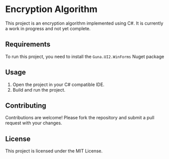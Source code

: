 # Encryption Algorithm

This project is an encryption algorithm implemented using C#. It is currently a work in progress and not yet complete. 

## Requirements

To run this project, you need to install the `Guna.UI2.WinForms` Nuget package

## Usage

1. Open the project in your C# compatible IDE.
2. Build and run the project.

## Contributing

Contributions are welcome! Please fork the repository and submit a pull request with your changes.

## License

This project is licensed under the MIT License.
